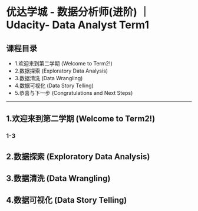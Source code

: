 # 优达学城 - 数据分析师(进阶) ｜ Udacity- Data Analyst Term1

## 课程目录
- 1.欢迎来到第二学期 (Welcome to Term2!)
- 2.数据探索 (Exploratory Data Analysis)
- 3.数据清洗 (Data Wrangling)
- 4.数据可视化 (Data Story Telling)
- 5.恭喜与下一步 (Congratulations and Next Steps)

<hr></hr>

## 1.欢迎来到第二学期 (Welcome to Term2!)
### 1-3

## 2.数据探索 (Exploratory Data Analysis)
## 3.数据清洗 (Data Wrangling)
## 4.数据可视化 (Data Story Telling)
